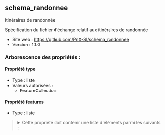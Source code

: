 <MenuSchema />

## schema_randonnee

Itinéraires de randonnée

Spécification du fichier d'échange relatif aux itinéraires de randonnée

- Site web : https://github.com/PnX-SI/schema_randonnee
- Version : 1.1.0

### Arborescence des propriétés :

#### Propriété type
- Type : liste
- Valeurs autorisées :
   - FeatureCollection

#### Propriété features
- Type : liste

<blockquote>
<details>

<summary>Cette propriété doit contenir une liste d'éléments parmi les suivants :</summary>

#### GeoJSON Feature - Propriété features
- Valeur obligatoire
- Type : dictionnaire (clés-valeurs)

<blockquote>
<details>

<summary>Cet objet doit contenir les champs suivants :</summary>

#### Propriété type
- Type : liste
- Valeurs autorisées :
   - Feature

#### Propriété properties
- Type : dictionnaire (clés-valeurs)

<blockquote>
<details>

<summary>Cet objet doit contenir les champs suivants :</summary>

#### Identifiant de l’objet dans sa BDD source - Propriété id_local
> *Exemple : 37037*
- Valeur obligatoire
- Type : chaîne de caractères

#### Structure(s) productrice(s) de l'itinéraire - Propriété producteur
> *Exemple : Parc national des Cévennes*
- Valeur obligatoire
- Type : chaîne de caractères

#### Contact de la structure publicatrice du jeu de données - Propriété contact
> *Exemple : contact@cevennes-parcnational.fr*
- Valeur optionnelle
- Type : chaîne de caractères ou `null`

#### Identifiant unique de type UUID - Propriété uuid
> *Description : Identifiant unique généré de préférence par la BDD source*<br>
> *Exemple : 123e4567-e89b-12d3-a456-426614174000*
- Valeur optionnelle
- Type : chaîne de caractères ou `null`

#### URL de la fiche source de l'itinéraire - Propriété url
> *Exemple : https://destination.cevennes-parcnational.fr/sentiers-de-decouverte/mas-cevenol-de-la-roquette/*
- Valeur obligatoire
- Type : chaîne de caractères ou `null`

#### Identifiant de la relation OSM correspondante - Propriété id_osm
> *Exemple : 1913426*
- Valeur optionnelle
- Type : nombre entier ou `null`

#### Nom de l'itinéraire - Propriété nom_itineraire
> *Exemple : Mas cévenol de la Roquette*
- Valeur obligatoire
- Type : chaîne de caractères

#### Pratique de l'itinéraire - Propriété pratique
> *Exemple : pédestre*
- Valeur obligatoire
- Type : chaîne de caractères
- Valeurs autorisées :
   - pédestre
   - trail
   - VTT
   - cyclo
   - gravel
   - équestre
   - ski de fond
   - ski de rando
   - raquettes
   - autre

#### Type d'itinéraire - Propriété type_itineraire
> *Description : Défini en fonction des points de départ et d'arrivée de l'itinéraire.*<br>
> *Exemple : boucle*
- Valeur optionnelle
- Type : chaîne de caractères ou `null`
- Valeurs autorisées :
   - aller-retour
   - boucle
   - aller simple
   - itinérance
   - étape

#### Noms des communes traversées par l'itinéraire - Propriété communes_nom
> *Exemple : Molezon, Florac, Cocurès*
- Valeur optionnelle
- Type : chaîne de caractères ou `null`

#### Codes INSEE des communes traversées par l'itinéraire - Propriété communes_code
> *Exemple : 48098, 48061, 48050*
- Valeur optionnelle
- Type : chaîne de caractères ou `null`

#### Nom du point de départ - Propriété depart
> *Exemple : Devant l'office de tourisme de Florac*
- Valeur obligatoire
- Type : chaîne de caractères

#### Nom du point d'arrivée - Propriété arrivee
> *Exemple : Devant l'office de tourisme de Florac*
- Valeur obligatoire
- Type : chaîne de caractères

#### Durée de l'itinéraire en heures - Propriété duree
> *Exemple : 2*
- Valeur optionnelle
- Type : nombre ou `null`

#### Balisage(s) utilisé(s) sur l'itinéraire - Propriété balisage
> *Exemple : GR, GRP, PNC*
- Valeur optionnelle
- Type : chaîne de caractères ou `null`

#### Longueur de l'itinéraire (en mètres) - Propriété longueur
> *Exemple : 2300*
- Valeur optionnelle
- Type : nombre ou `null`

#### Difficulté de l'itinéraire - Propriété difficulte
> *Description : Selon l'échelle de la plateforme source des données, prend généralement en compte la longueur, le dénivelé et la cotation technique de l'itinéraire*<br>
> *Exemple : Très facile*
- Valeur optionnelle
- Type : chaîne de caractères ou `null`

#### Altitude maximum de l'itinéraire (en mètres) - Propriété altitude_max
> *Exemple : 638*
- Valeur optionnelle
- Type : nombre entier ou `null`

#### Altitude minimum de l'itinéraire (en mètres) - Propriété altitude_min
> *Exemple : 504*
- Valeur optionnelle
- Type : nombre entier ou `null`

#### Dénivelé positif de l'itinéraire (en mètres) - Propriété denivele_positif
> *Exemple : 159*
- Valeur optionnelle
- Type : nombre entier ou `null`

#### Dénivelé négatif de l'itinéraire (en mètres) - Propriété denivele_negatif
> *Exemple : 159*
- Valeur optionnelle
- Type : nombre entier ou `null`

#### Description détaillée (pas à pas) du tracé de l'itinéraire - Propriété instructions
> *Exemple : Au parking, prendre la route sur 300 m pour trouver la première balise. Après la balise numéro 2, quitter la route à gauche par le sentier étroit, pouvant être glissant après la pluie*
- Valeur obligatoire
- Type : chaîne de caractères

#### Présentation détaillée de l'itinéraire - Propriété presentation
> *Description : Description des particularités de l'itinéraire : paysages, patrimoines, ambiance...*<br>
> *Exemple : Ce sentier permet de découvrir un vallon à l’écart des grands axes de circulation, très évocateur de l’ambiance particulière des hautes vallées cévenoles du versant méditerranéen. Du moulin jusqu'à l'ensemble des habitations à mi-versant, le sentier grimpe à l'ombre des chênes verts et des châtaigniers, dans la fraîcheur du valat. Cette promenade est l'occasion de comprendre comment les Cévenols ont géré et valorisé cet environnement. De l'art de bâtir aux aménagements hydrauliques, toutes les composantes de l'organisation traditionnelle de l'espace sont évoquées dans un site au caractère préservé.*
- Valeur optionnelle
- Type : chaîne de caractères ou `null`

#### Présentation courte résumant l'itinéraire - Propriété presentation_courte
> *Exemple : Ce sentier, niché au creux d'une vallée au charme préservé, est idéal pour imaginer le passé et mieux comprendre la vie d'aujourd'hui en Cévennes.*
- Valeur optionnelle
- Type : chaîne de caractères ou `null`

#### Thèmes ou mots-clefs caractérisant l'itinéraire - Propriété themes
> *Exemple : Architecture et village, Causses et Cévennes / UNESCO*
- Valeur optionnelle
- Type : chaîne de caractères ou `null`

#### Recommandations sur l'itinéraire - Propriété recommandations
> *Description : Information sur les passages difficiles, la sécurité, les points de vigilance et l'équipement nécessaire*<br>
> *Exemple : En été, sentier à réaliser de préférence le matin. Passages glissants par temps pluvieux. L’itinéraire que vous allez suivre chemine à travers plusieurs propriétés privées. Ne vous écartez pas de l’itinéraire balisé. Sa mise à disposition repose sur votre discrétion. Les randonnées équestre et à VTT ne sont pas autorisées ou adaptées sur les sentiers d'interprétation.*
- Valeur optionnelle
- Type : chaîne de caractères ou `null`

#### Accessibilité de l'itinéraire à des publics particuliers - Propriété accessibilite
> *Exemple : Aménagements PMR*
- Valeur optionnelle
- Type : chaîne de caractères ou `null`

#### Informations sur les accès routiers - Propriété acces_routier
> *Exemple : D 983 jusqu'à Pont-Ravagers, (à 12 km de Barre-des-Cévennes et 2 km de Sainte-Croix-Vallée-Française). À Pont-Ravagers, prendre la voie communale (panneau route étroite et sinueuse) qui mène au hameau de Trabassac. Environ 10 minutes de voiture depuis Pont-Ravagers*
- Valeur optionnelle
- Type : chaîne de caractères ou `null`

#### Informations sur les accès en transports en commun - Propriété transports_commun
> *Exemple : Navettes en juillet et août depuis tel village, informations sur le site de l'Office du Tourisme*
- Valeur optionnelle
- Type : chaîne de caractères ou `null`

#### Informations sur le parking - Propriété parking_info
> *Exemple : Parking du sentier, sur la voie communale qui mène de Pont-Ravagers à Trabassac*
- Valeur optionnelle
- Type : chaîne de caractères ou `null`

#### Localisation du parking - Propriété parking_geometrie
> *Description : Coordonnées géographiques du parking au format WKT avec une projection EPSG:4326 (wgs84)*<br>
> *Exemple : POINT(3.71589, 44.22073)*
- Valeur optionnelle
- Type : chaîne de caractères ou `null`

#### Date de création de l'itinéraire dans sa BDD source (AAAA-MM-JJ) - Propriété date_creation
> *Exemple : 2015-09-24*
- Valeur optionnelle
- Type : chaîne de caractères ou `null`
- Motif : `[12]\d{3}-(0[1-9]|1[0-2])-(0[1-9]|[12]\d|3[01])`

#### Date de dernière modification de l'itinéraire dans sa BDD source (AAAA-MM-JJ) - Propriété date_modification
> *Exemple : 2018-06-18*
- Valeur optionnelle
- Type : chaîne de caractères ou `null`
- Motif : `[12]\d{3}-(0[1-9]|1[0-2])-(0[1-9]|[12]\d|3[01])`

#### Type de média - Propriété type_media
> *Exemple : audio*
- Valeur optionnelle
- Type : chaîne de caractères ou `null`
- Valeurs autorisées :
   - image
   - video
   - texte
   - audio
   - pdf
   - autre

#### URL du média - Propriété url
> *Exemple : https://geotrek-admin.cevennes-parcnational.net/media/paperclip/trekking_trek/37037/08664.jpg*
- Valeur obligatoire
- Type : chaîne de caractères

#### Titre du média - Propriété titre
> *Exemple : La Roquette*
- Valeur optionnelle
- Type : chaîne de caractères ou `null`

#### Auteur du média - Propriété auteur
> *Exemple : © Olivier Prohin*
- Valeur optionnelle
- Type : chaîne de caractères ou `null`

#### Licence d'utilisation du média - Propriété licence
> *Exemple : Propriétaire*
- Valeur optionnelle
- Type : chaîne de caractères ou `null`

#### id_local de l'itinéraire parent dans sa BDD source - Propriété itineraire_parent
> *Description : Dans le cadre d'une itinérance, l'itinéraire parent est celui qui contient les itinéraires enfants, ou étapes*<br>
> *Exemple : 256*
- Valeur optionnelle
- Type : chaîne de caractères ou `null`

#### Types de sol sur lesquels se parcourt l'itinéraire - Propriété type_sol
> *Exemple : bitume, terre*
- Valeur optionnelle
- Type : chaîne de caractères ou `null`

#### Inscription au PDIPR - Propriété pdipr_inscription
> *Exemple : True*
- Valeur optionnelle
- Type : booléen ou `null`

#### Date d'inscription au PDIPR (AAAA-MM-JJ) - Propriété pdipr_date_inscription
> *Exemple : 2019-05-07*
- Valeur optionnelle
- Type : chaîne de caractères ou `null`
- Motif : `[12]\d{3}-(0[1-9]|1[0-2])-(0[1-9]|[12]\d|3[01])`

</details>
</blockquote>

#### Propriété geometry
- Type : dictionnaire (clés-valeurs)

<blockquote>
<details>

<summary>Cet objet doit contenir les champs suivants :</summary>

#### Propriété type
- Type : liste
- Valeurs autorisées :
   - LineString

</details>
</blockquote>

</details>
</blockquote>

</details>
</blockquote>

